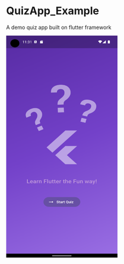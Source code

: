 # QuizApp_Example
A  demo quiz app built on flutter framework

<img src="https://github.com/adityawalture/QuizApp_Example/blob/master/screenshots/homesc.png" width=300 height=600 />
